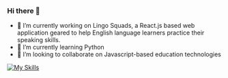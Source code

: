 ### Hi there 👋

- 🔭 I’m currently working on Lingo Squads, a React.js based web application geared to help English language learners practice their speaking skills.
- 🌱 I’m currently learning Python
- 👯 I’m looking to collaborate on Javascript-based education technologies

[![My Skills](https://skillicons.dev/icons?i=js,react,html,css,postgres)](https://skillicons.dev)
